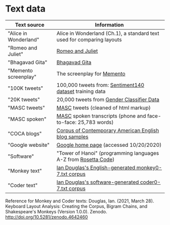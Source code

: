 # Text data

| Text source | Information |
| --- | --- |
| "Alice in Wonderland" | Alice in Wonderland (Ch.1), a standard text used for comparing layouts |
| "Romeo and Juliet" | [Romeo and Juliet](https://www.fulltextarchive.com/page/Romeo-and-Juliet1/) |
| "Bhagavad Gita" | [Bhagavad Gita](https://www.gutenberg.org/files/2388/2388-h/2388-h.htm) |
| "Memento screenplay" | The screenplay for [Memento](https://www.dailyscript.com/scripts/memento.html) |
| "100K tweets" | 100,000 tweets from: [Sentiment140 dataset](https://data.world/data-society/twitter-user-data) training data |
| "20K tweets" | 20,000 tweets from [Gender Classifier Data](https://www.kaggle.com/crowdflower/twitter-user-gender-classification) |
| "MASC tweets" | [MASC](http://www.anc.org/data/masc/corpus/) tweets (cleaned of html markup) |
| "MASC spoken" | [MASC](http://www.anc.org/data/masc/corpus/) spoken transcripts (phone and face-to-face: 25,783 words) |
| "COCA blogs" | [Corpus of Contemporary American English](https://www.english-corpora.org/coca/) [blog samples](https://www.corpusdata.org/) |
| "Google website" | [Google home page](https://google.com) (accessed 10/20/2020) |
| "Software" | "Tower of Hanoi" (programming languages A-Z from [Rosetta Code](https://rosettacode.org/wiki/Towers_of_Hanoi)) |
| "Monkey text" | [Ian Douglas's English-generated monkey0-7.txt corpus](https://zenodo.org/record/4642460) |
| "Coder text" | [Ian Douglas's software-generated coder0-7.txt corpus](https://zenodo.org/record/4642460) |

Reference for Monkey and Coder texts:
Douglas, Ian. (2021, March 28). Keyboard Layout Analysis: Creating the Corpus, Bigram Chains, and Shakespeare's Monkeys (Version 1.0.0). Zenodo. http://doi.org/10.5281/zenodo.4642460
